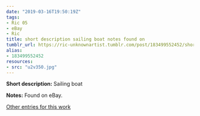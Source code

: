 ```yaml
---
date: "2019-03-16T19:50:19Z"
tags:
- Ric 05
- eBay
- Ric
title: short description sailing boat notes found on
tumblr_url: https://ric-unknownartist.tumblr.com/post/183499552452/short-description-sailing-boat-notes-found-on
alias:
- 183499552452
resources:
- src: "u2v350.jpg"
---
```


**Short description:** Sailing boat

**Notes:** Found on eBay.

[Other entries for this work](/tags/Ric-05)
